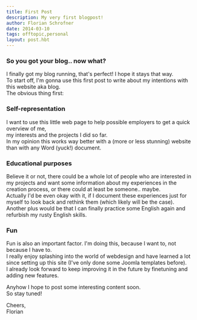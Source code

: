 ```yaml
---
title: First Post
description: My very first blogpost!
author: Florian Schrofner
date: 2014-03-10 
tags: offtopic,personal
layout: post.hbt
---
```


### So you got your blog.. now what?
I finally got my blog running, that's perfect! I hope it stays that way.  
To start off, I'm gonna use this first post to write about my intentions with this website aka blog.  
The obvious thing first: 

### Self-representation  
I want to use this little web page to help possible employers to get a quick overview of me,  
my interests and the  projects I did so far.  
In my opinion this works way better with a (more or less stunning) website than with any Word (yuck!) document.

### Educational purposes
Believe it or not, there could be a whole lot of people who are interested in my projects and want some information about my experiences in the creation process, or there could at least be someone.. maybe.  
Actually I'd be even okay with it, if I document these experiences just for myself to look back and rethink them (which likely will be the case).  
Another plus would be that I can finally practice some English again and refurbish my rusty English skills.

### Fun
Fun is also an important factor. I'm doing this, because I want to, not because I have to.  
I really enjoy splashing into the world of webdesign and have learned a lot since setting up this site (I've only done some Joomla templates before).  
I already look forward to keep improving it in the future by finetuning and adding new features.  

Anyhow I hope to post some interesting content soon.  
So stay tuned!

Cheers,  
Florian

